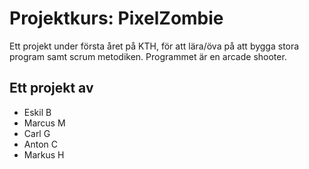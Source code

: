 # Projektkurs: PixelZombie
Ett projekt under första året på KTH, för att lära/öva på att bygga stora program samt scrum metodiken. Programmet är en arcade shooter. 

## Ett projekt av
* Eskil B
* Marcus M
* Carl G
* Anton C
* Markus H



